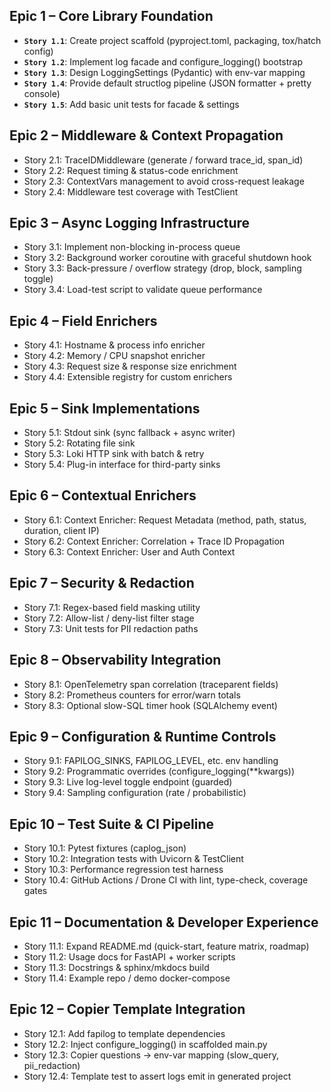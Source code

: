 ## Epic 1 – Core Library Foundation

- **`Story 1.1`**: Create project scaffold (pyproject.toml, packaging, tox/hatch config)
- **`Story 1.2`**: Implement log facade and configure_logging() bootstrap
- **`Story 1.3`**: Design LoggingSettings (Pydantic) with env-var mapping
- **`Story 1.4`**: Provide default structlog pipeline (JSON formatter + pretty console)
- **`Story 1.5`**: Add basic unit tests for facade & settings

## Epic 2 – Middleware & Context Propagation

- Story 2.1: TraceIDMiddleware (generate / forward trace_id, span_id)
- Story 2.2: Request timing & status-code enrichment
- Story 2.3: ContextVars management to avoid cross-request leakage
- Story 2.4: Middleware test coverage with TestClient

## Epic 3 – Async Logging Infrastructure

- Story 3.1: Implement non-blocking in-process queue
- Story 3.2: Background worker coroutine with graceful shutdown hook
- Story 3.3: Back-pressure / overflow strategy (drop, block, sampling toggle)
- Story 3.4: Load-test script to validate queue performance

## Epic 4 – Field Enrichers

- Story 4.1: Hostname & process info enricher
- Story 4.2: Memory / CPU snapshot enricher
- Story 4.3: Request size & response size enrichment
- Story 4.4: Extensible registry for custom enrichers

## Epic 5 – Sink Implementations

- Story 5.1: Stdout sink (sync fallback + async writer)
- Story 5.2: Rotating file sink
- Story 5.3: Loki HTTP sink with batch & retry
- Story 5.4: Plug-in interface for third-party sinks

## Epic 6 – Contextual Enrichers

- Story 6.1: Context Enricher: Request Metadata (method, path, status, duration, client IP)
- Story 6.2: Context Enricher: Correlation + Trace ID Propagation
- Story 6.3: Context Enricher: User and Auth Context

## Epic 7 – Security & Redaction

- Story 7.1: Regex-based field masking utility
- Story 7.2: Allow-list / deny-list filter stage
- Story 7.3: Unit tests for PII redaction paths

## Epic 8 – Observability Integration

- Story 8.1: OpenTelemetry span correlation (traceparent fields)
- Story 8.2: Prometheus counters for error/warn totals
- Story 8.3: Optional slow-SQL timer hook (SQLAlchemy event)

## Epic 9 – Configuration & Runtime Controls

- Story 9.1: FAPILOG_SINKS, FAPILOG_LEVEL, etc. env handling
- Story 9.2: Programmatic overrides (configure_logging(\*\*kwargs))
- Story 9.3: Live log-level toggle endpoint (guarded)
- Story 9.4: Sampling configuration (rate / probabilistic)

## Epic 10 – Test Suite & CI Pipeline

- Story 10.1: Pytest fixtures (caplog_json)
- Story 10.2: Integration tests with Uvicorn & TestClient
- Story 10.3: Performance regression test harness
- Story 10.4: GitHub Actions / Drone CI with lint, type-check, coverage gates

## Epic 11 – Documentation & Developer Experience

- Story 11.1: Expand README.md (quick-start, feature matrix, roadmap)
- Story 11.2: Usage docs for FastAPI + worker scripts
- Story 11.3: Docstrings & sphinx/mkdocs build
- Story 11.4: Example repo / demo docker-compose

## Epic 12 – Copier Template Integration

- Story 12.1: Add fapilog to template dependencies
- Story 12.2: Inject configure_logging() in scaffolded main.py
- Story 12.3: Copier questions → env-var mapping (slow_query, pii_redaction)
- Story 12.4: Template test to assert logs emit in generated project
